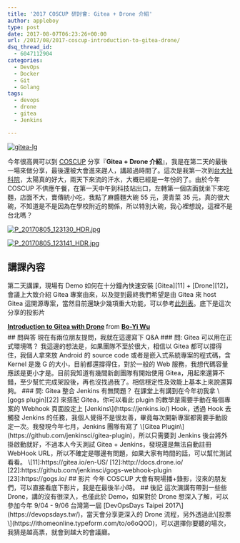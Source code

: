 ```yaml
---
title: '2017 COSCUP 研討會: Gitea + Drone 介紹'
author: appleboy
type: post
date: 2017-08-07T06:23:26+00:00
url: /2017/08/2017-coscup-introduction-to-gitea-drone/
dsq_thread_id:
  - 6047112904
categories:
  - DevOps
  - Docker
  - Git
  - Golang
tags:
  - devops
  - drone
  - gitea
  - Jenkins

---
```

[<img src="https://i2.wp.com/farm5.staticflickr.com/4377/36020937670_fbcf1ee3d3_z.jpg?w=840&#038;ssl=1" alt="gitea-lg" data-recalc-dims="1" />][1]

今年很高興可以到 [COSCUP][2] 分享『**Gitea + Drone 介紹**』，我是在第二天的最後一場來做分享，最後還被大會進來趕人，講超過時間了。這次是我第一次到[台大社科院][3]，太陽真的好大，兩天下來流的汗水，大概已經是一年份的了。由於今年 COSCUP 不供應午餐，在第一天中午到科技站出口，左轉第一個店面就坐下來吃麵，店面不大，賣傳統小吃，我點了麻醬麵大碗 55 元，燙青菜 35 元，真的很大碗，不知道是不是因為在學校附近的關係，所以特別大碗，我心裡想說，這裡不是台北嗎？

<!--more-->

[<img src="https://i2.wp.com/farm5.staticflickr.com/4433/36242511851_daf577c7f4_z.jpg?w=840&#038;ssl=1" alt="P_20170805_123130_HDR.jpg" data-recalc-dims="1" />][4]

[<img src="https://i0.wp.com/farm5.staticflickr.com/4331/35982459200_b4d277e714_z.jpg?w=840&#038;ssl=1" alt="P_20170805_123141_HDR.jpg" data-recalc-dims="1" />][5]

## 講課內容

第二天講課，現場有 Demo 如何在十分鐘內快速安裝 \[Gitea\]\[11\] + \[Drone\]\[12\]，會議上大致介紹 Gitea 專案由來，以及提到最終我們希望是由 Gitea 來 host Gitea 這開源專案，當然目前還缺少幾項重大功能，可以參考[此列表][6]。底下是這次分享的投影片

<div style="margin-bottom:5px">
  <strong> <a href="//www.slideshare.net/appleboy/introduction-to-gitea-with-drone" title="Introduction to Gitea with Drone" target="_blank">Introduction to Gitea with Drone</a> </strong> from <strong><a target="_blank" href="https://www.slideshare.net/appleboy">Bo-Yi Wu</a></strong>
</div> ## 問與答 現在有兩位朋友提問，我就在這邊寫下 Q&A ### 問: Gitea 可以用在正式環境嗎？ 我這邊的想法是，如果團隊不至於很大，相信以 Gitea 都可以撐得住，我個人拿來放 Android 的 source code 或者是嵌入式系統專案的程式碼，含 Kernel 是幾 G 的大小，目前都還撐得住，對於一般的 Web 服務，我想代碼容量應該是更小才是。目前我知道有幾間新創團隊有開始使用 Gitea，用起來還算不錯，至少幫忙完成架設後，再也沒找過我了。相信穩定性及效能上基本上來說還算夠。 ### 問: Gitea 整合 Jenkins 有無問題？ 在課堂上有講到在今年初我拿 \[gogs plugin][22] 來搭配 Gitea，你可以看此 plugin 的教學是需要手動在每個專案的 Webhook 頁面設定上 [Jenkins\](https://jenkins.io/) Hook，透過 Hook 去觸發 Jenkins 的任務，我個人覺得不是很友善，畢竟每次開新專案都需要手動設定一次。我發現今年七月，Jenkins 團隊有寫了 \[Gitea Plugin\](https://github.com/jenkinsci/gitea-plugin)，所以只需要到 Jenkins 後台將外掛啟動就好，不過本人今天測試 Gitea + Jenkins，發現還是無法自動註冊 WebHook URL，所以不確定是哪邊有問題，如果大家有時間的話，可以幫忙測試看看。 \[11]:https://gitea.io/en-US/ [12]:http://docs.drone.io/ [22]:https://github.com/jenkinsci/gogs-webhook-plugin [23]:https://gogs.io/ ## 影片 今年 COSCUP 大會有現場播+錄影，沒來的朋友們，可以直接看底下影片，我是在最後半小時。 ## 後記 這次演講有帶到一些些 Drone，講的沒有很深入，也僅此於 Demo，如果對於 Drone 想深入了解，可以參加今年 9/04 - 9/06 台灣第一屆 [DevOpsDays Taipei 2017\](https://devopsdays.tw/)，當天會分享更深入的 Drone 流程，另外透過此\[投票\](https://ithomeonline.typeform.com/to/o6oQOD)，可以選擇你要聽的場次，我猜是越高票，就會到越大的會議廳。

 [1]: https://www.flickr.com/photos/appleboy/36020937670/in/dateposted-public/ "gitea-lg"
 [2]: http://coscup.org/2017
 [3]: http://www.coss.ntu.edu.tw/
 [4]: https://www.flickr.com/photos/appleboy/36242511851/in/datetaken/ "P_20170805_123130_HDR.jpg"
 [5]: https://www.flickr.com/photos/appleboy/35982459200/in/datetaken/lightbox/ "P_20170805_123141_HDR.jpg"
 [6]: https://github.com/go-gitea/gitea/issues/1029